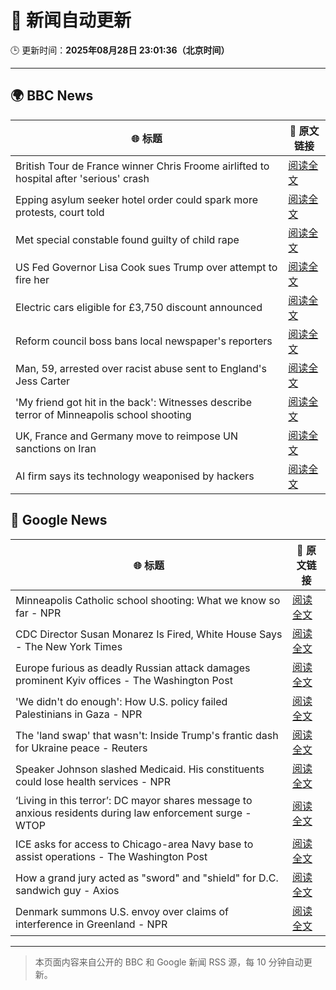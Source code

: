 # 🧠 新闻自动更新

🕒 更新时间：**2025年08月28日 23:01:36（北京时间）**

---

## 🌍 BBC News

| 🌐 标题 | 🔗 原文链接 |
|--------|-------------|
| British Tour de France winner Chris Froome airlifted to hospital after 'serious' crash | [阅读全文](https://www.bbc.com/sport/cycling/articles/c4glv348xjwo?at_medium=RSS&at_campaign=rss) |
| Epping asylum seeker hotel order could spark more protests, court told | [阅读全文](https://www.bbc.com/news/articles/cpqv01lxvyro?at_medium=RSS&at_campaign=rss) |
| Met special constable found guilty of child rape | [阅读全文](https://www.bbc.com/news/articles/c0ml30vgykro?at_medium=RSS&at_campaign=rss) |
| US Fed Governor Lisa Cook sues Trump over attempt to fire her | [阅读全文](https://www.bbc.com/news/articles/c1dxl6ry4y3o?at_medium=RSS&at_campaign=rss) |
| Electric cars eligible for £3,750 discount announced | [阅读全文](https://www.bbc.com/news/articles/cvgvywyev1do?at_medium=RSS&at_campaign=rss) |
| Reform council boss bans local newspaper's reporters | [阅读全文](https://www.bbc.com/news/articles/cger45p0lv0o?at_medium=RSS&at_campaign=rss) |
| Man, 59, arrested over racist abuse sent to England's Jess Carter | [阅读全文](https://www.bbc.com/news/articles/c07plxg1vl3o?at_medium=RSS&at_campaign=rss) |
| 'My friend got hit in the back': Witnesses describe terror of Minneapolis school shooting | [阅读全文](https://www.bbc.com/news/articles/cev2w1elx7wo?at_medium=RSS&at_campaign=rss) |
| UK, France and Germany move to reimpose UN sanctions on Iran | [阅读全文](https://www.bbc.com/news/articles/c4gmr3z49lxo?at_medium=RSS&at_campaign=rss) |
| AI firm says its technology weaponised by hackers | [阅读全文](https://www.bbc.com/news/articles/crr24eqnnq9o?at_medium=RSS&at_campaign=rss) |

## 📰 Google News

| 🌐 标题 | 🔗 原文链接 |
|--------|-------------|
| Minneapolis Catholic school shooting: What we know so far - NPR | [阅读全文](https://news.google.com/rss/articles/CBMilwFBVV95cUxNUE5jVFhSTE8tQWJHNF9aNXRjTEJFSUhqMThUU21GUmlId19mRnVJUUI3R3dubTBjajkwM256SGNGbWc2UWtwN2h5WTFSVVRiYWg4UzRoLV9DcUJoZHN2bWJxMUYzaHUxdW40d0I5WXB1NkJLQTI5eC13RGpoeTNxYzdxaTJSNE1ucGJPaDg4Q09hTGh4ejFB?oc=5) |
| CDC Director Susan Monarez Is Fired, White House Says - The New York Times | [阅读全文](https://news.google.com/rss/articles/CBMigAFBVV95cUxPNXgtS3JQb1pZYjhzY1d3aVdRLV9DTGRiWXE3RmlBZ3l6SFEySDZRRGExbUs1S0RDZ0U5R09TTmhFdzNncHo2SlhqaktiY2VyLXZkeUI4V1lwTk1aV056MW13UFFQbEFjMG5QNjJfNmtXWUdkUDRzbjFfalZ6U3JtSQ?oc=5) |
| Europe furious as deadly Russian attack damages prominent Kyiv offices - The Washington Post | [阅读全文](https://news.google.com/rss/articles/CBMihgFBVV95cUxQV1NiY1lOaHZ6RmdoQU51U1hHX0czai1EN19ValloOVptaVFkRHBJai0tYkJULVl0aWFKVmVjUWFyMFk3LXlnNms2UmhJTnJMY2RyQkxNcm53OTRFYk9EMUROYUhXMGtGQl9DNWtPQ2N6bnJEdDJuU1dyM2RBV29CbVVKWWRsQQ?oc=5) |
| 'We didn't do enough': How U.S. policy failed Palestinians in Gaza - NPR | [阅读全文](https://news.google.com/rss/articles/CBMieEFVX3lxTE83WmpFWEtTTWpGNXpKeXNYTjRzUENjT0xqVlBqbnhHT1lWY3VBSFFmQnpzTmw0b2NXU1lhd05xa0d0WF9yLTQ5STEtdUNTWDZPMWppVkZ2cHpXY2VNRHpiUzNhU3FNRV9jY3VjZjdIOEItTXY2TTRhSg?oc=5) |
| The 'land swap' that wasn't: Inside Trump's frantic dash for Ukraine peace - Reuters | [阅读全文](https://news.google.com/rss/articles/CBMirwFBVV95cUxPd0hUWVU4X29iOFROcVJtaGdyMnZUazEwUmR4TGFNQk9KeUpXN3hrY2dsbmxhSGZrc0FwWUViNEl6alhkOWdMTEtPY1VPTHhLcEVpcFhFTVZRQ2FlWFFxWmZKRGJJc0pWaXh1Wk00TThHV3lSNmcyQ3hwYTlveWdrem5nbnJUbk5yN01ZcnhHWmNyd21NUFEyUTF0bnVsTWZyVDNiYWExQWFWYXlVYzZF?oc=5) |
| Speaker Johnson slashed Medicaid. His constituents could lose health services - NPR | [阅读全文](https://news.google.com/rss/articles/CBMijAFBVV95cUxPTzNFUnNkTzhuMFlrYjNzSEhmOVo2dzlJMlNSbVhRbThabEprZzN4Q1RhZkZkQ2l2ZjUtYmMyYTRPQk11OURVNVNPRkk1cHpPd1dmTElTUGExaWdyd1RNWVJEUlZJNnF0anBsY2FfeDVlemtjaVlhYnd0V2h1TlZVd21EdG5IQnl4aFlzVg?oc=5) |
| ‘Living in this terror’: DC mayor shares message to anxious residents during law enforcement surge - WTOP | [阅读全文](https://news.google.com/rss/articles/CBMixgFBVV95cUxQSjVkT3R1S29qeXdrNmpNeTVmeDZGNXlNZUkxRUd0bF9obXpSZF9WQkdRZlZGbFpXSDJqQTcwbXdWYkYybTI4M3J1ejFWUVp5aC1Ca1pWTlRoVTI4ZTRwRnRJdXBWTjVsQVpGQjNkRXFpb0FXUFl0dlNYTGFOS2p0TDhtbEdEM2VpVFRwXzJWWk5FZjZUenBNMVlWVlJrRnVRZ2NqZklhVDlrd29Yc1ZTTGEtLU44OXpIRjVLcHY1NzRmTDY1dHc?oc=5) |
| ICE asks for access to Chicago-area Navy base to assist operations - The Washington Post | [阅读全文](https://news.google.com/rss/articles/CBMikAFBVV95cUxOUURFaWhnMmlOUEtycE1tWWZpcXJpWnc1dnU0a3BzLWczZlJZYXNpY3pCbER5SGNxREFjaURuWjdiRThyODJ3dzlvS1kzRUtpZGlCTC14bWwzQXZlRTNTR3g3ZGxvNWNiNkJoa0tITlZoYWVrVDRfakdMUW9HVDl3ZS1xYWI4eURpT2JvODRkZDM?oc=5) |
| How a grand jury acted as "sword" and "shield" for D.C. sandwich guy - Axios | [阅读全文](https://news.google.com/rss/articles/CBMigwFBVV95cUxQTGtrdFpSb3VyallNVlNIXzltV3JMNzMwM0dkOTd4Wk8zRzJ2cElYMFFjMEZIUjZfcVlFcWtZeFJQYWV5SXJoZV8tRV9iMkVDRGhiMGxXZ1pxRW5LeFZQcnlqdUNvd2w1RHlWc0tpeVkxa0p3NTV3ZUxlbWE2TlBnMUJ0bw?oc=5) |
| Denmark summons U.S. envoy over claims of interference in Greenland - NPR | [阅读全文](https://news.google.com/rss/articles/CBMijAFBVV95cUxOMVZiamtCRE1tUHVVRkZSZDc5SEt4Y1IyR0czVHB6UEpyQVd4TmF5UlgtXzM3T3h5ckkyYVluYWdabXpqTEtfbUpXTlpuUmpWRGZHS3RwOEpNdjZKS0hzYjRJUXJXckNJQXZMMmZiU3h1dm0yX2RZMUh1TzRGdTdHOEprRGlxbS1HZ08zWA?oc=5) |

---
> 本页面内容来自公开的 BBC 和 Google 新闻 RSS 源，每 10 分钟自动更新。